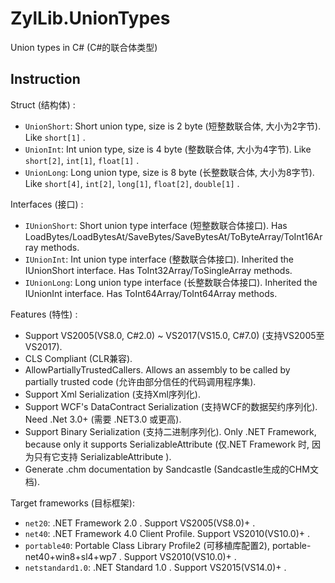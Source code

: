 # ZylLib.UnionTypes
Union types in C# (C#的联合体类型)

## Instruction

Struct (结构体) :

* `UnionShort`: Short union type, size is 2 byte (短整数联合体, 大小为2字节). Like `short[1]` .
* `UnionInt`: Int union type, size is 4 byte (整数联合体, 大小为4字节). Like `short[2]`, `int[1]`, `float[1]` .
* `UnionLong`: Long union type, size is 8 byte (长整数联合体, 大小为8字节). Like `short[4]`, `int[2]`, `long[1]`, `float[2]`, `double[1]` .

Interfaces (接口) :

* `IUnionShort`: Short union type interface (短整数联合体接口). Has LoadBytes/LoadBytesAt/SaveBytes/SaveBytesAt/ToByteArray/ToInt16Array methods.
* `IUnionInt`: Int union type interface (整数联合体接口). Inherited the IUnionShort interface. Has ToInt32Array/ToSingleArray methods.
* `IUnionLong`: Long union type interface (长整数联合体接口). Inherited the IUnionInt interface. Has ToInt64Array/ToInt64Array methods.

Features (特性) :

* Support VS2005(VS8.0, C#2.0) ~ VS2017(VS15.0, C#7.0) (支持VS2005至VS2017).
* CLS Compliant (CLR兼容).
* AllowPartiallyTrustedCallers. Allows an assembly to be called by partially trusted code (允许由部分信任的代码调用程序集).
* Support Xml Serialization (支持Xml序列化).
* Support WCF's DataContract Serialization (支持WCF的数据契约序列化). Need .Net 3.0+ (需要 .NET3.0 或更高).
* Support Binary Serialization (支持二进制序列化). Only .NET Framework, because only it supports SerializableAttribute (仅.NET Framework 时, 因为只有它支持 SerializableAttribute ).
* Generate .chm documentation by Sandcastle (Sandcastle生成的CHM文档).

Target frameworks (目标框架):

* `net20`: .NET Framework 2.0 . Support VS2005(VS8.0)+ .
* `net40`: .NET Framework 4.0 Client Profile. Support VS2010(VS10.0)+ .
* `portable40`: Portable Class Library Profile2 (可移植库配置2), portable-net40+win8+sl4+wp7 . Support VS2010(VS10.0)+ .
* `netstandard1.0`: .NET Standard 1.0 . Support VS2015(VS14.0)+ .
